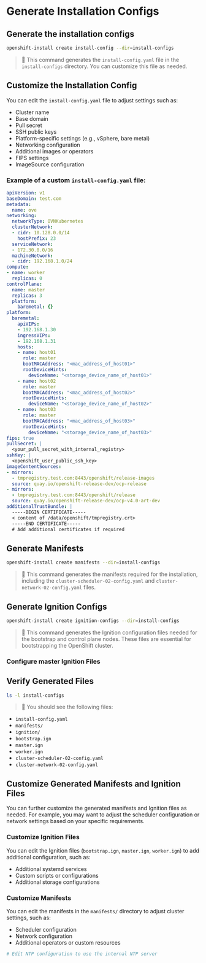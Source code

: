 # Generate Installation Configs

## Generate the installation configs

```bash
openshift-install create install-config --dir=install-configs
```
> 📝 This command generates the `install-config.yaml` file in the `install-configs` directory. You can customize this file as needed.

## Customize the Installation Config
You can edit the `install-config.yaml` file to adjust settings such as:
- Cluster name
- Base domain
- Pull secret
- SSH public keys
- Platform-specific settings (e.g., vSphere, bare metal)
- Networking configuration
- Additional images or operators
- FIPS settings
- ImageSource configuration

### Example of a custom `install-config.yaml` file:
```yaml
apiVersion: v1
baseDomain: test.com
metadata:
  name: ove
networking:
  networkType: OVNKubernetes
  clusterNetwork:
  - cidr: 10.128.0.0/14
    hostPrefix: 23
  serviceNetwork:
  - 172.30.0.0/16
  machineNetwork:
  - cidr: 192.168.1.0/24
compute:
- name: worker
  replicas: 0
controlPlane:
  name: master
  replicas: 3
  platform:
    baremetal: {}
platform:
  baremetal:
    apiVIPs:
    - 192.168.1.30
    ingressVIPs:
    - 192.168.1.31
    hosts:
    - name: host01
      role: master
      bootMACAddress: "<mac_address_of_host01>"
      rootDeviceHints:
        deviceName: "<storage_device_name_of_host01>"
    - name: host02
      role: master
      bootMACAddress: "<mac_address_of_host02>"
      rootDeviceHints:
        deviceName: "<storage_device_name_of_host02>"
    - name: host03
      role: master
      bootMACAddress: "<mac_address_of_host03>"
      rootDeviceHints:
        deviceName: "<storage_device_name_of_host03>"
fips: true
pullSecret: |
  <your_pull_secret_with_internal_registry>
sshKey: |
  <openshift_user_public_ssh_key>
imageContentSources:
- mirrors:
  - tmpregistry.test.com:8443/openshift/release-images
  source: quay.io/openshift-release-dev/ocp-release
- mirrors:
  - tmpregistry.test.com:8443/openshift/release
  source: quay.io/openshift-release-dev/ocp-v4.0-art-dev
additionalTrustBundle: |
  -----BEGIN CERTIFICATE-----
  < content of /data/openshift/tmpregistry.crt>
  -----END CERTIFICATE-----
  # Add additional certificates if required
```

## Generate Manifests
```bash
openshift-install create manifests --dir=install-configs
```
> 📝 This command generates the manifests required for the installation, including the `cluster-scheduler-02-config.yaml` and `cluster-network-02-config.yaml` files.

## Generate Ignition Configs
```bash
openshift-install create ignition-configs --dir=install-configs
```
> 📝 This command generates the Ignition configuration files needed for the bootstrap and control plane nodes. These files are essential for bootstrapping the OpenShift cluster.

### Configure master Ignition Files


## Verify Generated Files
```bash
ls -l install-configs
```

> 📝 You should see the following files:
- `install-config.yaml`
- `manifests/`
- `ignition/`
- `bootstrap.ign`
- `master.ign`
- `worker.ign`
- `cluster-scheduler-02-config.yaml`
- `cluster-network-02-config.yaml`

## Customize Generated Manifests and Ignition Files
You can further customize the generated manifests and Ignition files as needed. For example, you may want to adjust the scheduler configuration or network settings based on your specific requirements.

### Customize Ignition Files
You can edit the Ignition files (`bootstrap.ign`, `master.ign`, `worker.ign`) to add additional configuration, such as:
- Additional systemd services
- Custom scripts or configurations
- Additional storage configurations

### Customize Manifests
You can edit the manifests in the `manifests/` directory to adjust cluster settings, such as:
- Scheduler configuration
- Network configuration
- Additional operators or custom resources

```bash
# Edit NTP configuration to use the internal NTP server


